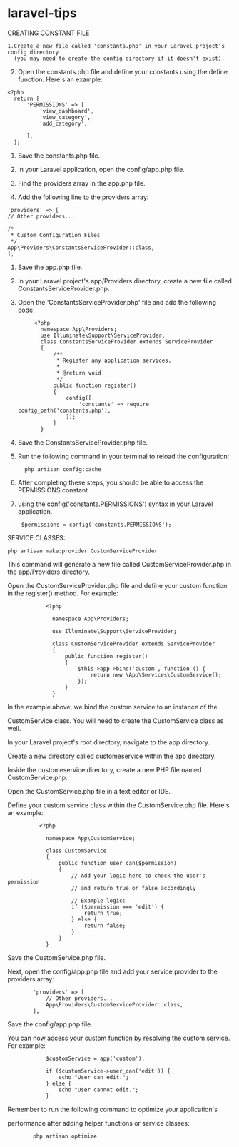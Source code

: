 # laravel-tips


CREATING CONSTANT FILE

    1.Create a new file called 'constants.php' in your Laravel project's config directory
      (you may need to create the config directory if it doesn't exist).
  2. Open the constants.php file and define your constants using the define function. Here's an example:


    <?php
      return [
          'PERMISSIONS' => [
              'view_dashboard',
              'view_category',
              'add_category',
              
          ],
      ];



  1. Save the constants.php file.

  2. In your Laravel application, open the config/app.php file.

  3. Find the providers array in the app.php file.

  4. Add the following line to the providers array:
     
    'providers' => [
    // Other providers...

    /*
     * Custom Configuration Files
     */
    App\Providers\ConstantsServiceProvider::class,
    ],
  
1. Save the app.php file.
2. In your Laravel project's app/Providers directory, create a new file called
   ConstantsServiceProvider.php.

3. Open the 'ConstantsServiceProvider.php' file and add the following code:
   
            <?php
              namespace App\Providers;
              use Illuminate\Support\ServiceProvider;
              class ConstantsServiceProvider extends ServiceProvider
              {
                  /**
                   * Register any application services.
                   *
                   * @return void
                   */
                  public function register()
                  {
                      config([
                          'constants' => require config_path('constants.php'),
                      ]);
                  }
              }


1. Save the ConstantsServiceProvider.php file.
2. Run the following command in your terminal to reload the configuration:
   
         php artisan config:cache

3. After completing these steps, you should be able to access the PERMISSIONS constant
4. using the config('constants.PERMISSIONS') syntax in your Laravel application.
  
        $permissions = config('constants.PERMISSIONS');








SERVICE CLASSES:

    php artisan make:provider CustomServiceProvider
    
This command will generate a new file called CustomServiceProvider.php
in the app/Providers directory.

Open the CustomServiceProvider.php file and 
define your custom function in the register() method. For example:

                <?php

                  namespace App\Providers;
                  
                  use Illuminate\Support\ServiceProvider;
                  
                  class CustomServiceProvider extends ServiceProvider
                  {
                      public function register()
                      {
                          $this->app->bind('custom', function () {
                              return new \App\Services\CustomService();
                          });
                      }
                  }


In the example above, we bind the custom service to an instance of the 

CustomService class. You will need to create the CustomService class as well.

In your Laravel project's root directory, navigate to the app directory.

Create a new directory called customeservice within the app directory.

Inside the customeservice directory, create a new PHP file named CustomService.php.

Open the CustomService.php file in a text editor or IDE.

Define your custom service class within the CustomService.php file. Here's an example:

              <?php

                namespace App\CustomService;
                
                class CustomService
                {
                    public function user_can($permission)
                    {
                        // Add your logic here to check the user's permission
                        // and return true or false accordingly
                        
                        // Example logic:
                        if ($permission === 'edit') {
                            return true;
                        } else {
                            return false;
                        }
                    }
                }


Save the CustomService.php file.

Next, open the config/app.php file and add your service provider to the providers array:


            'providers' => [
                // Other providers...
                App\Providers\CustomServiceProvider::class,
            ],


Save the config/app.php file.

You can now access your custom function by resolving the custom service. For example:


                $customService = app('custom');
                
                if ($customService->user_can('edit')) {
                    echo "User can edit.";
                } else {
                    echo "User cannot edit.";
                }



Remember to run the following command to optimize your application's

performance after adding helper functions or service classes:

            php artisan optimize

